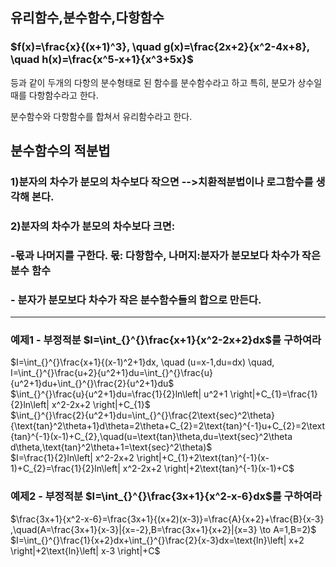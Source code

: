 ## 유리함수,분수함수,다항함수
### $f(x)=\frac{x}{(x+1)^3}, \quad g(x)=\frac{2x+2}{x^2-4x+8}, \quad h(x)=\frac{x^5-x+1}{x^3+5x}$


등과 같이 두개의 다항의 분수형태로 된 함수를 분수함수라고 하고 특히, 분모가 상수일 때를 다항함수라고 한다.  

분수함수와 다항함수를 합쳐서 유리함수라고 한다.  

## 분수함수의 적분법
### 1)분자의 차수가 분모의 차수보다 작으면 -->치환적분법이나 로그함수를 생각해 본다.
### 2)분자의 차수가 분모의 차수보다 크면:  
###   -몫과 나머지를 구한다. 몫: 다항함수, 나머지:분자가 분모보다 차수가 작은 분수 함수  
###   - 분자가 분모보다 차수가 작은 분수함수들의 합으로 만든다.

-----------------------------------------------------------------------------

### 예제1 - 부정적분 $I=\int_{}^{}\frac{x+1}{x^2-2x+2}dx$를 구하여라
$I=\int_{}^{}\frac{x+1}{(x-1)^2+1}dx, \quad (u=x-1,du=dx) \quad, I=\int_{}^{}\frac{u+2}{u^2+1}du=\int_{}^{}\frac{u}{u^2+1}du+\int_{}^{}\frac{2}{u^2+1}du$  
$\int_{}^{}\frac{u}{u^2+1}du=\frac{1}{2}ln\left| u^2+1 \right|+C_{1}=\frac{1}{2}ln\left| x^2-2x+2 \right|+C_{1}$  
$\int_{}^{}\frac{2}{u^2+1}du=\int_{}^{}\frac{2\text{sec}^2\theta}{\text{tan}^2\theta+1}d\theta=2\theta+C_{2}=2\text{tan}^{-1}u+C_{2}=2\text{tan}^{-1}(x-1)+C_{2},\quad(u=\text{tan}\theta,du=\text{sec}^2\theta d\theta,\text{tan}^2\theta+1=\text{sec}^2\theta)$  
$I=\frac{1}{2}ln\left| x^2-2x+2 \right|+C_{1}+2\text{tan}^{-1}(x-1)+C_{2}=\frac{1}{2}ln\left| x^2-2x+2 \right|+2\text{tan}^{-1}(x-1)+C$  

### 예제2 - 부정적분 $I=\int_{}^{}\frac{3x+1}{x^2-x-6}dx$를 구하여라
$\frac{3x+1}{x^2-x-6}=\frac{3x+1}{(x+2)(x-3)}=\frac{A}{x+2}+\frac{B}{x-3} ,\quad(A=\frac{3x+1}{x-3}|{x=-2},B=\frac{3x+1}{x+2}|{x=3} \to A=1,B=2)$  
$I=\int_{}^{}\frac{1}{x+2}dx+\int_{}^{}\frac{2}{x-3}dx=\text{ln}\left| x+2 \right|+2\text{ln}\left| x-3 \right|+C$
